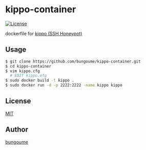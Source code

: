 # kippo-container
[![License](http://img.shields.io/:license-MIT-blue.svg)](http://doge.mit-license.org)

dockerfile for [kippo (SSH Honeypot)](https://github.com/desaster/kippo)

## Usage

```sh
$ git clone https://github.com/bungoume/kippo-container.git
$ cd kippo-container
$ vim kippo.cfg
  # EDIT kippo.efg
$ sudo docker build -t kippo .
$ sudo docker run -d -p 2222:2222 -name kippo kippo
```

## License

[MIT](LICENCE)


## Author

[bungoume](https://github.com/bungoume)
